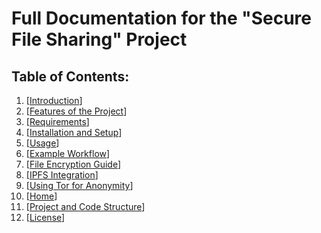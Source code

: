 # Full Documentation for the "Secure File Sharing" Project

## Table of Contents:
1. [[Introduction](https://github.com/nazarhktwitch/py-secure-file-sharing/wiki/Introduction)]
2. [[Features of the Project](https://github.com/nazarhktwitch/py-secure-file-sharing/wiki/Features-of-the-Project)]
3. [[Requirements](https://github.com/nazarhktwitch/py-secure-file-sharing/wiki/Requirements)]
4. [[Installation and Setup](https://github.com/nazarhktwitch/py-secure-file-sharing/wiki/Installation-and-setup)]
5. [[Usage](https://github.com/nazarhktwitch/py-secure-file-sharing/wiki/Usage)]
6. [[Example Workflow](https://github.com/nazarhktwitch/py-secure-file-sharing/wiki/Example-Workflow)]
7. [[File Encryption Guide](https://github.com/nazarhktwitch/py-secure-file-sharing/wiki/File-Encryption-Guide)]
8. [[IPFS Integration](https://github.com/nazarhktwitch/py-secure-file-sharing/wiki/IPFS-Integration)]
9. [[Using Tor for Anonymity](https://github.com/nazarhktwitch/py-secure-file-sharing/wiki/Using-Tor-for-Anonymity)]
10. [[Home](https://github.com/nazarhktwitch/py-secure-file-sharing/wiki)]
11. [[Project and Code Structure](https://github.com/nazarhktwitch/py-secure-file-sharing/wiki/Project-and-Code-Structure)]
12. [[License](https://github.com/nazarhktwitch/py-secure-file-sharing/wiki/License)]